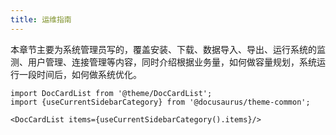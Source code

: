 ```yaml
---
title: 运维指南
---
```


本章节主要为系统管理员写的，覆盖安装、下载、数据导入、导出、运行系统的监测、用户管理、连接管理等内容，同时介绍根据业务量，如何做容量规划，系统运行一段时间后，如何做系统优化。

```mdx-code-block
import DocCardList from '@theme/DocCardList';
import {useCurrentSidebarCategory} from '@docusaurus/theme-common';

<DocCardList items={useCurrentSidebarCategory().items}/>
```
